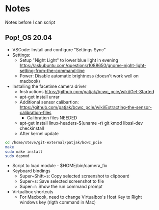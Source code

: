 # Notes

Notes before I can script

## Pop!_OS 20.04

* VSCode: Install and configure "Settings Sync"
* Settings: 
  * Setup "Night Light" to lower blue light in evening <https://askubuntu.com/questions/1088650/gnome-night-light-setting-from-the-command-line>
  * Power: Disable automatic brightness (doesn't work well on macbook)
* Installing the facetime camera driver
  * Instructions https://github.com/patjak/bcwc_pcie/wiki/Get-Started
  * apt-get install unrar
  * Additional sensor calibartion: https://github.com/patjak/bcwc_pcie/wiki/Extracting-the-sensor-calibration-files
    * Calibration files NEEDED
  * apt-get install linux-headers-$(uname -r) git kmod libssl-dev checkinstall
  * After kernel update
```sh
cd /home/steve/git-external/patjak/bcwc_pcie
make
sudo make install
sudo depmod
```
  * Script to load module - $HOME/bin/camera_fix
* Keyboard bindings 
  * Super+Shift+s: Copy selected screenshot to clipboard
  * Super+s: Save selected screenshot to file
  * Super+r: Show the run command prompt
* Virtualbox shortcuts
  * For Macbook, need to change Virtualbox's Host Key to Right windows key (rigth command in Mac)
